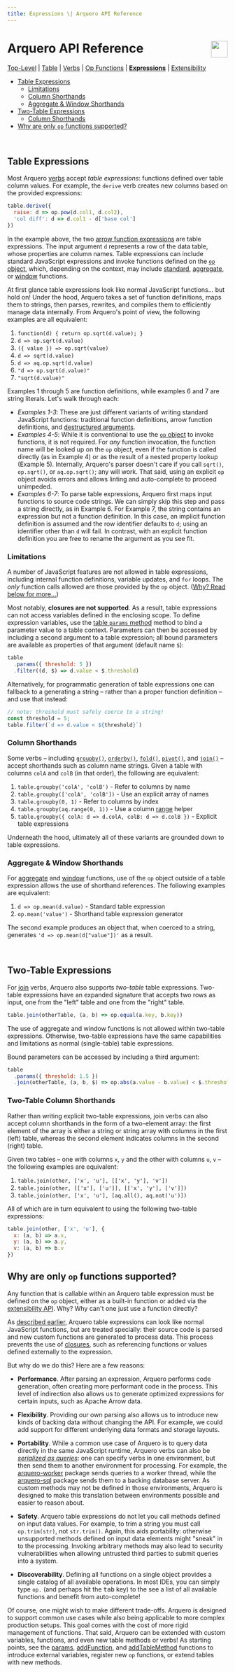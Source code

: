 ```yaml
---
title: Expressions \| Arquero API Reference
---
```

# Arquero API Reference <a href="https://uwdata.github.io/arquero"><img align="right" src="../assets/logo.svg" height="38"/></a>

[Top-Level](/arquero/api) | [Table](table) | [Verbs](verbs) | [Op Functions](op) | [**Expressions**](expressions) | [Extensibility](extensibility)

* [Table Expressions](#table)
  * [Limitations](#limitations)
  * [Column Shorthands](#column-shorthands)
  * [Aggregate &amp; Window Shorthands](#aggregate-window-shorthands)
* [Two-Table Expressions](#two-table)
  * [Column Shorthands](#two-table-column-shorthands)
* [Why are only `op` functions supported?](#why-op-functions-only)

<br/>

## <a id="table">Table Expressions</a>

Most Arquero [verbs](./verbs) accept *table expressions*: functions defined over table column values. For example, the `derive` verb creates new columns based on the provided expressions:

```js
table.derive({
  raise: d => op.pow(d.col1, d.col2),
  'col diff': d => d.col1 - d['base col']
})
```

In the example above, the two [arrow function expressions](https://developer.mozilla.org/en-US/docs/Web/JavaScript/Reference/Functions/Arrow_functions) are table expressions. The input argument `d` represents a row of the data table, whose properties are column names. Table expressions can include standard JavaScript expressions and invoke functions defined on the [`op` object](op), which, depending on the context, may include [standard](op#functions), [aggregate](op#aggregate-functions), or [window](op#window-functions) functions.

At first glance table expressions look like normal JavaScript functions... but hold on! Under the hood, Arquero takes a set of function definitions, maps them to strings, then parses, rewrites, and compiles them to efficiently manage data internally. From Arquero's point of view, the following examples are all equivalent:

1. `function(d) { return op.sqrt(d.value); }`
2. `d => op.sqrt(d.value)`
3. `({ value }) => op.sqrt(value)`
4. `d => sqrt(d.value)`
5. `d => aq.op.sqrt(d.value)`
6. `"d => op.sqrt(d.value)"`
7. `"sqrt(d.value)"`

Examples 1 through 5 are function definitions, while examples 6 and 7 are string literals. Let's walk through each:

* *Examples 1-3*: These are just different variants of writing standard JavaScript functions: traditional function definitions, arrow function definitions, and [destructured arguments](https://developer.mozilla.org/en-US/docs/Web/JavaScript/Reference/Operators/Destructuring_assignment).
* *Examples 4-5*: While it is conventional to use the [`op` object](./op) to invoke functions, it is not required. For *any* function invocation, the function name will be looked up on the `op` object, even if the function is called directly (as in Example 4) or as the result of a nested property lookup (Example 5). Internally, Arquero's parser doesn't care if you call `sqrt()`, `op.sqrt()`, or `aq.op.sqrt()`; any will work. That said, using an explicit `op` object avoids errors and allows linting and auto-complete to proceed unimpeded.
* *Examples 6-7*: To parse table expressions, Arquero first maps input functions to source code strings. We can simply skip this step and pass a string directly, as in Example 6. For Example 7, the string contains an expression but not a function definition. In this case, an implicit function definition is assumed and the row identifier defaults to `d`; using an identifier other than `d` will fail. In contrast, with an explicit function definition you are free to rename the argument as you see fit.

### <a id="limitations">Limitations</a>

A number of JavaScript features are not allowed in table expressions, including internal function definitions, variable updates, and `for` loops. The *only* function calls allowed are those provided by the `op` object. ([Why? Read below for more...](#why-op-functions-only))

Most notably, **closures are not supported**. As a result, table expressions can not access variables defined in the enclosing scope. To define expression variables, use the [table `params` method](table#params) method to bind a parameter value to a table context. Parameters can then be accessed by including a second argument to a table expression; all bound parameters are available as properties of that argument (default name `$`):

```js
table
  .params({ threshold: 5 })
  .filter((d, $) => d.value < $.threshold)
```

Alternatively, for programmatic generation of table expressions one can fallback to a generating a string &ndash; rather than a proper function definition &ndash; and use that instead:

```js
// note: threshold must safely coerce to a string!
const threshold = 5;
table.filter(`d => d.value < ${threshold}`)
```

### <a id="column-shorthands">Column Shorthands</a>

Some verbs &ndash; including [`groupby()`](verbs#groupby), [`orderby()`](verbs#orderby), [`fold()`](verbs#fold), [`pivot()`](verbs#pivot), and [`join()`](verbs#join) &ndash; accept shorthands such as column name strings. Given a table with columns `colA` and `colB` (in that order), the following are equivalent:

1. `table.groupby('colA', 'colB')` - Refer to columns by name
2. `table.groupby(['colA', 'colB'])` - Use an explicit array of names
3. `table.groupby(0, 1)` - Refer to columns by index
4. `table.groupby(aq.range(0, 1))` - Use a column [range](index#range) helper
5. `table.groupby({ colA: d => d.colA, colB: d => d.colB })` - Explicit table expressions

Underneath the hood, ultimately all of these variants are grounded down to table expressions.

### <a id="aggregate-window-shorthands">Aggregate &amp; Window Shorthands</a>

For [aggregate](op#aggregate-functions) and [window](op#window-functions) functions, use of the `op` object outside of a table expression allows the use of shorthand references. The following examples are equivalent:

1. `d => op.mean(d.value)` - Standard table expression
2. `op.mean('value')` - Shorthand table expression generator

The second example produces an object that, when coerced to a string, generates `'d => op.mean(d["value"])'` as a result.

<br>

## <a id="two-table">Two-Table Expressions</a>

For [join](verbs#joins) verbs, Arquero also supports *two-table* table expressions. Two-table expressions have an expanded signature that accepts two rows as input, one from the "left" table and one from the "right" table.

```js
table.join(otherTable, (a, b) => op.equal(a.key, b.key))
```

The use of aggregate and window functions is not allowed within two-table expressions. Otherwise, two-table expressions have the same capabilities and limitations as normal (single-table) table expressions.

Bound parameters can be accessed by including a third argument:

```js
table
  .params({ threshold: 1.5 })
  .join(otherTable, (a, b, $) => op.abs(a.value - b.value) < $.threshold)
```

### <a id="two-table-column-shorthands">Two-Table Column Shorthands</a>

Rather than writing explicit two-table expressions, join verbs can also accept column shorthands in the form of a two-element array: the first element of the array is either a string or string array with columns in the first (left) table, whereas the second element indicates columns in the second (right) table.

Given two tables &ndash; one with columns `x`, `y` and the other with columns `u`, `v` &ndash; the following examples are equivalent:

1. `table.join(other, ['x', 'u'], [['x', 'y'], 'v'])`
2. `table.join(other, [['x'], ['u']], [['x', 'y'], ['v']])`
3. `table.join(other, ['x', 'u'], [aq.all(), aq.not('u')])`

All of which are in turn equivalent to using the following two-table expressions:

```js
table.join(other, ['x', 'u'], {
  x: (a, b) => a.x,
  y: (a, b) => a.y,
  v: (a, b) => b.v
})
```

## <a id="why-op-functions-only"></a>Why are only `op` functions supported?

Any function that is callable within an Arquero table expression must be defined on the `op` object, either as a built-in function or added via the [extensibility API](extensibility). Why? Why can't one just use a function directly?

As [described earlier](#table), Arquero table expressions can look like normal JavaScript functions, but are treated specially: their source code is parsed and new custom functions are generated to process data. This process prevents the use of [closures](https://developer.mozilla.org/en-US/docs/Web/JavaScript/Closures), such as referencing functions or values defined externally to the expression.

But why do we do this? Here are a few reasons:

* **Performance**. After parsing an expression, Arquero performs code generation, often creating more performant code in the process. This level of indirection also allows us to generate optimized expressions for certain inputs, such as Apache Arrow data.

* **Flexibility**. Providing our own parsing also allows us to introduce new kinds of backing data without changing the API. For example, we could add support for different underlying data formats and storage layouts.

* **Portability**. While a common use case of Arquero is to query data directly in the same JavaScript runtime, Arquero verbs can also be [*serialized as queries*](./#queries): one can specify verbs in one environment, but then send them to another environment for processing. For example, the [arquero-worker](https://github.com/uwdata/arquero-worker) package sends queries to a worker thread, while the [arquero-sql](https://github.com/chanwutk/arquero-sql) package sends them to a backing database server. As custom methods may not be defined in those environments, Arquero is designed to make this translation between environments possible and easier to reason about.

* **Safety**. Arquero table expressions do not let you call methods defined on input data values. For example, to trim a string you must call `op.trim(str)`, not `str.trim()`. Again, this aids portability: otherwise unsupported methods defined on input data elements might "sneak" in to the processing. Invoking arbitrary methods may also lead to security vulnerabilities when allowing untrusted third parties to submit queries into a system.

* **Discoverability**. Defining all functions on a single object provides a single catalog of all available operations. In most IDEs, you can simply type `op.` (and perhaps hit the <kbd>tab</kbd> key) to the see a list of all available functions and benefit from auto-complete!

Of course, one might wish to make different trade-offs. Arquero is designed to support common use cases while also being applicable to more complex production setups. This goal comes with the cost of more rigid management of functions. That said, Arquero can be extended with custom variables, functions, and even new table methods or verbs! As starting points, see the [params](table#params), [addFunction](extensibility#addFunction), and [addTableMethod](extensibility#addTableMethod) functions to introduce external variables, register new `op` functions, or extend tables with new methods.
